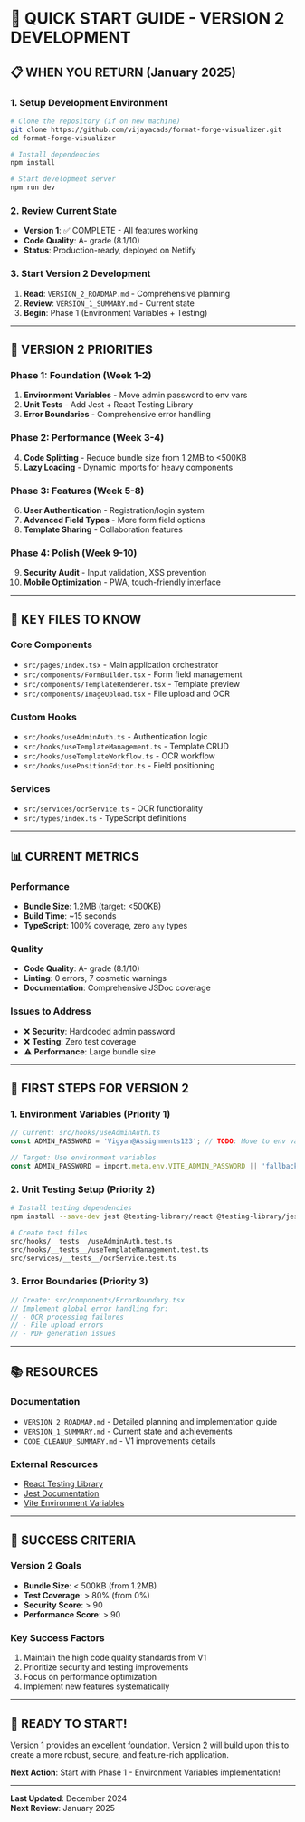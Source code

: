 # 🚀 QUICK START GUIDE - VERSION 2 DEVELOPMENT

## 📋 **WHEN YOU RETURN (January 2025)**

### **1. Setup Development Environment**
```bash
# Clone the repository (if on new machine)
git clone https://github.com/vijayacads/format-forge-visualizer.git
cd format-forge-visualizer

# Install dependencies
npm install

# Start development server
npm run dev
```

### **2. Review Current State**
- **Version 1**: ✅ COMPLETE - All features working
- **Code Quality**: A- grade (8.1/10)
- **Status**: Production-ready, deployed on Netlify

### **3. Start Version 2 Development**
1. **Read**: `VERSION_2_ROADMAP.md` - Comprehensive planning
2. **Review**: `VERSION_1_SUMMARY.md` - Current state
3. **Begin**: Phase 1 (Environment Variables + Testing)

---

## 🎯 **VERSION 2 PRIORITIES**

### **Phase 1: Foundation (Week 1-2)**
1. **Environment Variables** - Move admin password to env vars
2. **Unit Tests** - Add Jest + React Testing Library  
3. **Error Boundaries** - Comprehensive error handling

### **Phase 2: Performance (Week 3-4)**
4. **Code Splitting** - Reduce bundle size from 1.2MB to <500KB
5. **Lazy Loading** - Dynamic imports for heavy components

### **Phase 3: Features (Week 5-8)**
6. **User Authentication** - Registration/login system
7. **Advanced Field Types** - More form field options
8. **Template Sharing** - Collaboration features

### **Phase 4: Polish (Week 9-10)**
9. **Security Audit** - Input validation, XSS prevention
10. **Mobile Optimization** - PWA, touch-friendly interface

---

## 🔧 **KEY FILES TO KNOW**

### **Core Components**
- `src/pages/Index.tsx` - Main application orchestrator
- `src/components/FormBuilder.tsx` - Form field management
- `src/components/TemplateRenderer.tsx` - Template preview
- `src/components/ImageUpload.tsx` - File upload and OCR

### **Custom Hooks**
- `src/hooks/useAdminAuth.ts` - Authentication logic
- `src/hooks/useTemplateManagement.ts` - Template CRUD
- `src/hooks/useTemplateWorkflow.ts` - OCR workflow
- `src/hooks/usePositionEditor.ts` - Field positioning

### **Services**
- `src/services/ocrService.ts` - OCR functionality
- `src/types/index.ts` - TypeScript definitions

---

## 📊 **CURRENT METRICS**

### **Performance**
- **Bundle Size**: 1.2MB (target: <500KB)
- **Build Time**: ~15 seconds
- **TypeScript**: 100% coverage, zero `any` types

### **Quality**
- **Code Quality**: A- grade (8.1/10)
- **Linting**: 0 errors, 7 cosmetic warnings
- **Documentation**: Comprehensive JSDoc coverage

### **Issues to Address**
- ❌ **Security**: Hardcoded admin password
- ❌ **Testing**: Zero test coverage
- ⚠️ **Performance**: Large bundle size

---

## 🚀 **FIRST STEPS FOR VERSION 2**

### **1. Environment Variables (Priority 1)**
```typescript
// Current: src/hooks/useAdminAuth.ts
const ADMIN_PASSWORD = 'Vigyan@Assignments123'; // TODO: Move to env vars

// Target: Use environment variables
const ADMIN_PASSWORD = import.meta.env.VITE_ADMIN_PASSWORD || 'fallback';
```

### **2. Unit Testing Setup (Priority 2)**
```bash
# Install testing dependencies
npm install --save-dev jest @testing-library/react @testing-library/jest-dom

# Create test files
src/hooks/__tests__/useAdminAuth.test.ts
src/hooks/__tests__/useTemplateManagement.test.ts
src/services/__tests__/ocrService.test.ts
```

### **3. Error Boundaries (Priority 3)**
```typescript
// Create: src/components/ErrorBoundary.tsx
// Implement global error handling for:
// - OCR processing failures
// - File upload errors
// - PDF generation issues
```

---

## 📚 **RESOURCES**

### **Documentation**
- `VERSION_2_ROADMAP.md` - Detailed planning and implementation guide
- `VERSION_1_SUMMARY.md` - Current state and achievements
- `CODE_CLEANUP_SUMMARY.md` - V1 improvements details

### **External Resources**
- [React Testing Library](https://testing-library.com/docs/react-testing-library/intro/)
- [Jest Documentation](https://jestjs.io/docs/getting-started)
- [Vite Environment Variables](https://vitejs.dev/guide/env-and-mode.html)

---

## 🎯 **SUCCESS CRITERIA**

### **Version 2 Goals**
- **Bundle Size**: < 500KB (from 1.2MB)
- **Test Coverage**: > 80% (from 0%)
- **Security Score**: > 90
- **Performance Score**: > 90

### **Key Success Factors**
1. Maintain the high code quality standards from V1
2. Prioritize security and testing improvements
3. Focus on performance optimization
4. Implement new features systematically

---

## 🎉 **READY TO START!**

Version 1 provides an excellent foundation. Version 2 will build upon this to create a more robust, secure, and feature-rich application.

**Next Action**: Start with Phase 1 - Environment Variables implementation!

---

**Last Updated**: December 2024  
**Next Review**: January 2025 